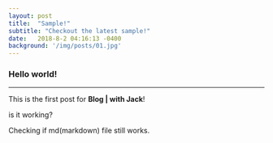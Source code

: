 ```yaml
---
layout: post
title:  "Sample!"
subtitle: "Checkout the latest sample!"
date:   2018-8-2 04:16:13 -0400
background: '/img/posts/01.jpg'
---
```


### Hello world!

---

This is the first post for **Blog | with Jack**!

is it working?

Checking if md(markdown) file still works.


